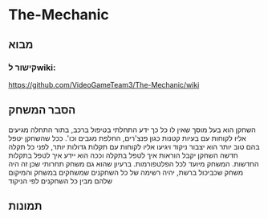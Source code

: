 # The-Mechanic

## מבוא


### קישור לwiki: 

https://github.com/VideoGameTeam3/The-Mechanic/wiki
## הסבר המשחק

השחקן הוא בעל מוסך שאין לו כל כך ידע התחלתי בטיפול ברכב, בתור התחלה מגיעים אליו לקוחות עם בעיות קטנות כגון פנצ'רים, החלפת מגבים וכו'.
ככל שהשחקן יטפל בהם טוב יותר הוא יצבור ניקוד ויגיעו אליו לקוחות עם תקלות גדולות יותר, לפני כל תקלה חדשה השחקן יקבל הוראות איך לטפל בתקלה וככה הוא יידע איך לטפל בתקלות החדשות.
המשחק מיועד לכל הפלטפורמות. ברעיון שהוא גם משחק תחרותי שכן זה היה משחק שכביכול ברשת, יהיה רשימה של כל השחקנים שמשחקים במשחק והמיקום שלהם מבין כל השחקנים לפי הניקוד

## תמונות
